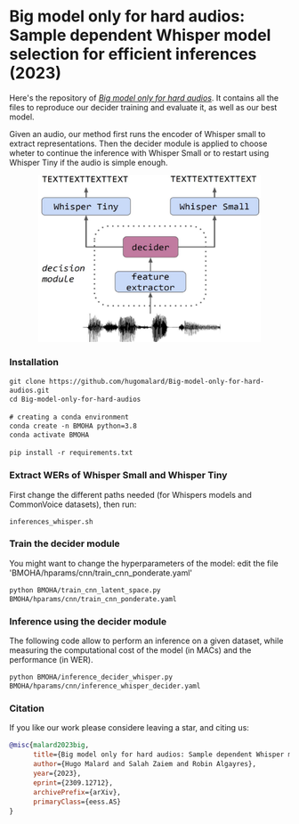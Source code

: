 # Big model only for hard audios: Sample dependent Whisper model selection for efficient inferences (2023)

Here's the repository of [*Big model only for hard audios*](https://arxiv.org/abs/2309.12712). 
It contains all the files to reproduce our decider training and evaluate it, as well as our best model. 

Given an audio, our method first runs the encoder of Whisper small to extract representations. Then the decider module is applied to choose wheter to continue the inference with Whisper Small or to restart using Whisper Tiny if the audio is simple enough.

<p align="center">
	<img src="BMOHA/doc/pipeline.JPG" width="400" height="300">
</p>


### Installation

```
git clone https://github.com/hugomalard/Big-model-only-for-hard-audios.git 
cd Big-model-only-for-hard-audios

# creating a conda environment
conda create -n BMOHA python=3.8
conda activate BMOHA

pip install -r requirements.txt
```

### Extract WERs of Whisper Small and Whisper Tiny 
First change the different paths needed (for Whispers models and CommonVoice datasets), then run:
```
inferences_whisper.sh
```

### Train the decider module
You might want to change the hyperparameters of the model: edit the file 'BMOHA/hparams/cnn/train_cnn_ponderate.yaml'
```
python BMOHA/train_cnn_latent_space.py BMOHA/hparams/cnn/train_cnn_ponderate.yaml
```

### Inference using the decider module
The following code allow to perform an inference on a given dataset, while measuring the computational cost of the model (in MACs) and the performance (in WER).
```
python BMOHA/inference_decider_whisper.py BMOHA/hparams/cnn/inference_whisper_decider.yaml
```

### Citation
If you like our work please considere leaving a star, and citing us:
```bibtex
@misc{malard2023big,
      title={Big model only for hard audios: Sample dependent Whisper model selection for efficient inferences}, 
      author={Hugo Malard and Salah Zaiem and Robin Algayres},
      year={2023},
      eprint={2309.12712},
      archivePrefix={arXiv},
      primaryClass={eess.AS}
}


```
